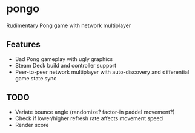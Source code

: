 # pongo

Rudimentary Pong game with network multiplayer

## Features

* Bad Pong gameplay with ugly graphics
* Steam Deck build and controller support
* Peer-to-peer network multiplayer with auto-discovery and differential game state sync

## TODO

* Variate bounce angle (randomize? factor-in paddel movement?)
* Check if lower/higher refresh rate affects movement speed
* Render score
